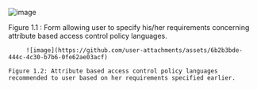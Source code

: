![image](https://github.com/user-attachments/assets/d43581ae-cd91-48d9-a1cb-a731f4dcd15a)

Figure 1.1 : Form allowing user to specify his/her requirements concerning attribute based access control policy languages. 
						
		 ![image](https://github.com/user-attachments/assets/6b2b3bde-444c-4c30-b7b6-0fe62ae03acf)

	Figure 1.2: Attribute based access control policy languages recommended to user based on her requirements specified earlier.

